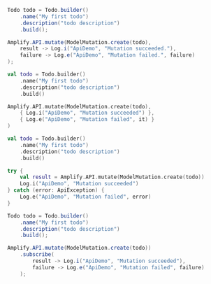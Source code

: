 <amplify-block-switcher>
<amplify-block name="Java">

```java
Todo todo = Todo.builder()
    .name("My first todo")
    .description("todo description")
    .build();

Amplify.API.mutate(ModelMutation.create(todo),
    result -> Log.i("ApiDemo", "Mutation succeeded."),
    failure -> Log.e("ApiDemo", "Mutation failed.", failure)
);
```

</amplify-block>
<amplify-block name="Kotlin - Callbacks">

```kotlin
val todo = Todo.builder()
    .name("My first todo")
    .description("todo description")
    .build()

Amplify.API.mutate(ModelMutation.create(todo),
    { Log.i("ApiDemo", "Mutation succeeded") },
    { Log.e("ApiDemo", "Mutation failed", it) }
)
```

</amplify-block>
<amplify-block name="Kotlin - Coroutines (Beta)">

```kotlin
val todo = Todo.builder()
    .name("My first todo")
    .description("todo description")
    .build()

try {
    val result = Amplify.API.mutate(ModelMutation.create(todo))
    Log.i("ApiDemo", "Mutation succeeded") 
} catch (error: ApiException) {
    Log.e("ApiDemo", "Mutation failed", error) 
}
```

</amplify-block>
<amplify-block name="RxJava">

```java
Todo todo = Todo.builder()
    .name("My first todo")
    .description("todo description")
    .build();

Amplify.API.mutate(ModelMutation.create(todo))
    .subscribe(
        result -> Log.i("ApiDemo", "Mutation succeeded"),
        failure -> Log.e("ApiDemo", "Mutation failed", failure)
    );
```

</amplify-block>
</amplify-block-switcher>
